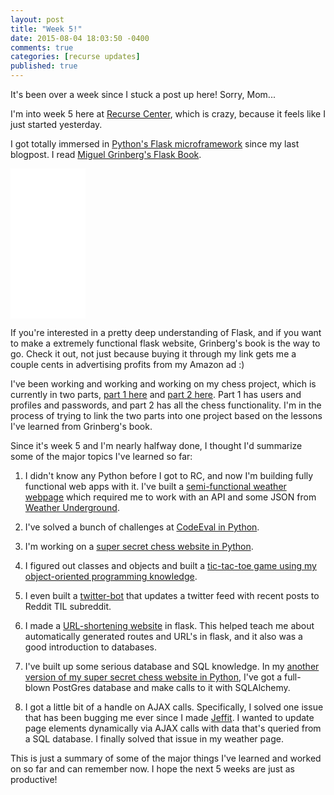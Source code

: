 ```yaml
---
layout: post
title: "Week 5!"
date: 2015-08-04 18:03:50 -0400
comments: true
categories: [recurse updates]
published: true
---
```


It's been over a week since I stuck a post up here! Sorry, Mom...

I'm into week 5 here at [Recurse Center](www.recurse.com), which is crazy, because it feels like I just started yesterday.
<!--more-->
I got totally immersed in [Python's Flask microframework](http://flask.pocoo.org/) since my last blogpost. I read [Miguel Grinberg's Flask Book](http://www.flaskbook.com/).

<iframe style="width:120px;height:240px;" marginwidth="0" marginheight="0" scrolling="no" frameborder="0" src="//ws-na.amazon-adsystem.com/widgets/q?ServiceVersion=20070822&OneJS=1&Operation=GetAdHtml&MarketPlace=US&source=ac&ref=tf_til&ad_type=product_link&tracking_id=frebir-20&marketplace=amazon&region=US&placement=1449372627&asins=1449372627&linkId=Y4OZWE6G6HEJJZRV&show_border=true&link_opens_in_new_window=true">
</iframe>

If you're interested in a pretty deep understanding of Flask, and if you want to make a extremely functional flask website, Grinberg's book is the way to go. Check it out, not just because buying it through my link gets me a couple cents in advertising profits from my Amazon ad :)

I've been working and working and working on my chess project, which is currently in two parts, [part 1 here](https://github.com/jeffthemaximum/crispy-hippopotamus) and [part 2 here](https://github.com/jeffthemaximum/hippopotamus). Part 1 has users and profiles and passwords, and part 2 has all the chess functionality. I'm in the process of trying to link the two parts into one project based on the lessons I've learned from Grinberg's book.

Since it's week 5 and I'm nearly halfway done, I thought I'd summarize some of the major topics I've learned so far:

1) I didn't know any Python before I got to RC, and now I'm building fully functional web apps with it. I've built a [semi-functional weather webpage](http://jeffweather.herokuapp.com) which required me to work with an API and some JSON from [Weather Underground](http://www.wunderground.com/).

2) I've solved a bunch of challenges at [CodeEval in Python](https://www.codeeval.com/profile/jeffthemaximum/).

3) I'm working on a [super secret chess website in Python](https://github.com/jeffthemaximum/hippopotamus).

4) I figured out classes and objects and built a [tic-tac-toe game using my object-oriented programming knowledge](https://github.com/jeffthemaximum/python-tic-tac-toe/blob/master/tic_tac_toe.py).

5) I even built a [twitter-bot](https://github.com/jeffthemaximum/python-tic-tac-toe) that updates a twitter feed with recent posts to Reddit TIL subreddit.

6) I made a [URL-shortening website](https://github.com/jeffthemaximum/flask-url-shortener) in flask. This helped teach me about automatically generated routes and URL's in flask, and it also was a good introduction to databases.

7) I've built up some serious database and SQL knowledge. In my [another version of my super secret chess website in Python](https://github.com/jeffthemaximum/crispy-hippopotamus), I've got a full-blown PostGres database and make calls to it with SQLAlchemy.

8) I got a little bit of a handle on AJAX calls. Specifically, I solved one issue that has been bugging me ever since I made [Jeffit](http://fast-woodland-8984.herokuapp.com/). I wanted to update page elements dynamically via AJAX calls with data that's queried from a SQL database. I finally solved that issue in my weather page.

This is just a summary of some of the major things I've learned and worked on so far and can remember now. I hope the next 5 weeks are just as productive!
